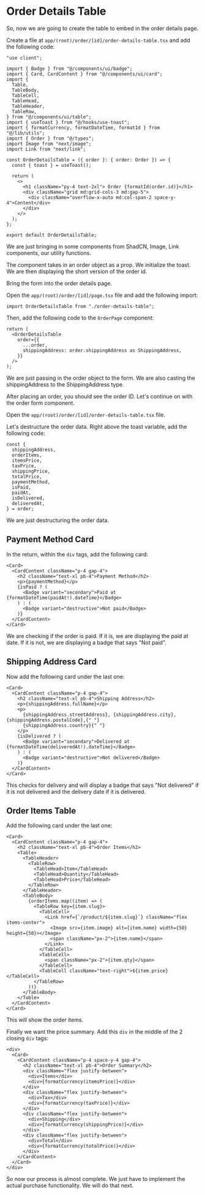 # Order Details Table

So, now we are going to create the table to embed in the order details page.

Create a file at `app/(root)/order/[id]/order-details-table.tsx` and add the following code:

```tsx
"use client";

import { Badge } from "@/components/ui/badge";
import { Card, CardContent } from "@/components/ui/card";
import {
  Table,
  TableBody,
  TableCell,
  TableHead,
  TableHeader,
  TableRow,
} from "@/components/ui/table";
import { useToast } from "@/hooks/use-toast";
import { formatCurrency, formatDateTime, formatId } from "@/lib/utils";
import { Order } from "@/types";
import Image from "next/image";
import Link from "next/link";

const OrderDetailsTable = ({ order }: { order: Order }) => {
  const { toast } = useToast();

  return (
    <>
      <h1 className="py-4 text-2xl"> Order {formatId(order.id)}</h1>
      <div className="grid md:grid-cols-3 md:gap-5">
        <div className="overflow-x-auto md:col-span-2 space-y-4">Content</div>
      </div>
    </>
  );
};

export default OrderDetailsTable;
```

We are just bringing in some components from ShadCN, Image, Link components, our utility functions.

The component takes in an order object as a prop. We initialize the toast. We are then displaying the short version of the order id.

Bring the form into the order details page.

Open the `app/(root)/order/[id]/page.tsx` file and add the following import:

```tsx
import OrderDetailsTable from "./order-details-table";
```

Then, add the following code to the `OrderPage` component:

```tsx
return (
  <OrderDetailsTable
    order={{
      ...order,
      shippingAddress: order.shippingAddress as ShippingAddress,
    }}
  />
);
```

We are just passing in the order object to the form. We are also casting the shippingAddress to the ShippingAddress type.

After placing an order, you should see the order ID. Let's continue on with the order form component.

Open the `app/(root)/order/[id]/order-details-table.tsx` file.

Let's destructure the order data. Right above the toast variable, add the following code:

```tsx
const {
  shippingAddress,
  orderItems,
  itemsPrice,
  taxPrice,
  shippingPrice,
  totalPrice,
  paymentMethod,
  isPaid,
  paidAt,
  isDelivered,
  deliveredAt,
} = order;
```

We are just destructuring the order data.

## Payment Method Card

In the return, within the `div` tags, add the following card:

```tsx
<Card>
  <CardContent className="p-4 gap-4">
    <h2 className="text-xl pb-4">Payment Method</h2>
    <p>{paymentMethod}</p>
    {isPaid ? (
      <Badge variant="secondary">Paid at {formatDateTime(paidAt!).dateTime}</Badge>
    ) : (
      <Badge variant="destructive">Not paid</Badge>
    )}
  </CardContent>
</Card>
```

We are checking if the order is paid. If it is, we are displaying the paid at date. If it is not, we are displaying a badge that says "Not paid".

## Shipping Address Card

Now add the following card under the last one:

```tsx
<Card>
  <CardContent className="p-4 gap-4">
    <h2 className="text-xl pb-4">Shipping Address</h2>
    <p>{shippingAddress.fullName}</p>
    <p>
      {shippingAddress.streetAddress}, {shippingAddress.city}, {shippingAddress.postalCode},{" "}
      {shippingAddress.country}{" "}
    </p>
    {isDelivered ? (
      <Badge variant="secondary">Delivered at {formatDateTime(deliveredAt!).dateTime}</Badge>
    ) : (
      <Badge variant="destructive">Not delivered</Badge>
    )}
  </CardContent>
</Card>
```

This checks for delivery and will display a badge that says "Not delivered" if it is not delivered and the delivery date if it is delivered.

## Order Items Table

Add the following card under the last one:

```tsx
<Card>
  <CardContent className="p-4 gap-4">
    <h2 className="text-xl pb-4">Order Items</h2>
    <Table>
      <TableHeader>
        <TableRow>
          <TableHead>Item</TableHead>
          <TableHead>Quantity</TableHead>
          <TableHead>Price</TableHead>
        </TableRow>
      </TableHeader>
      <TableBody>
        {orderItems.map((item) => (
          <TableRow key={item.slug}>
            <TableCell>
              <Link href={`/product/${item.slug}`} className="flex items-center">
                <Image src={item.image} alt={item.name} width={50} height={50}></Image>
                <span className="px-2">{item.name}</span>
              </Link>
            </TableCell>
            <TableCell>
              <span className="px-2">{item.qty}</span>
            </TableCell>
            <TableCell className="text-right">${item.price}</TableCell>
          </TableRow>
        ))}
      </TableBody>
    </Table>
  </CardContent>
</Card>
```

This will show the order items.

Finally we want the price summary. Add this `div` in the middle of the 2 closing `div` tags:

```tsx
<div>
  <Card>
    <CardContent className="p-4 space-y-4 gap-4">
      <h2 className="text-xl pb-4">Order Summary</h2>
      <div className="flex justify-between">
        <div>Items</div>
        <div>{formatCurrency(itemsPrice)}</div>
      </div>
      <div className="flex justify-between">
        <div>Tax</div>
        <div>{formatCurrency(taxPrice)}</div>
      </div>
      <div className="flex justify-between">
        <div>Shipping</div>
        <div>{formatCurrency(shippingPrice)}</div>
      </div>
      <div className="flex justify-between">
        <div>Total</div>
        <div>{formatCurrency(totalPrice)}</div>
      </div>
    </CardContent>
  </Card>
</div>
```

So now our process is almost complete. We just have to implement the actual purchase functionality. We will do that next.
